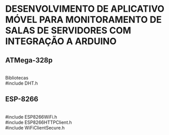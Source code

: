 # DESENVOLVIMENTO DE APLICATIVO MÓVEL PARA MONITORAMENTO DE SALAS DE SERVIDORES COM INTEGRAÇÃO A ARDUINO

## ATMega-328p 
<br>
Bibliotecas 
<br>
#include DHT.h

## ESP-8266
<br>
#include ESP8266WiFi.h
<br>
#include ESP8266HTTPClient.h
<br>
#include WiFiClientSecure.h
